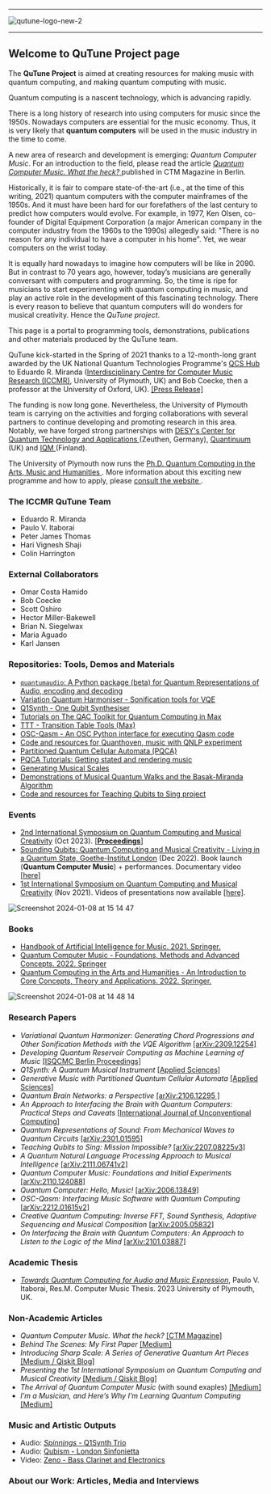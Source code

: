 ----------------

<!--![qutune-logo-2](https://user-images.githubusercontent.com/46610354/118358798-6e875d00-b578-11eb-8c06-47f40ca9bb03.png)-->
![qutune-logo-new-2](https://user-images.githubusercontent.com/28213905/170691904-c979f326-e1fd-4a4c-8e19-d61ab17461ca.png)

----------------

## Welcome to QuTune Project page

The **QuTune Project** is aimed at creating resources for making music with quantum computing, and making quantum computing with music.

Quantum computing is a nascent technology, which is advancing rapidly. 

There is a long history of research into using computers for music since the 1950s. Nowadays computers are essential for the music economy. Thus, it is very likely that **quantum computers** will be used in the music industry in the time to come. 

A new area of research and development is emerging: *Quantum Computer Music*. For an introduction to the field, please read the article [ *Quantum Computer Music. What the heck?* ](https://www.ctm-festival.de/magazine/quantum-computer-music-what-the-heck)  published in CTM Magazine in Berlin.
 
Historically, it is fair to compare state-of-the-art (i.e., at the time of this writing, 2021) quantum computers with the computer mainframes of the 1950s. And it must have been hard for our forefathers of the last century to predict how computers would evolve. For example, in 1977, Ken Olsen, co-founder of Digital Equipment Corporation (a major American company in the computer industry from the 1960s to the 1990s) allegedly said: "There is no reason for any individual to have a computer in his home". Yet, we wear computers on the wrist today. 

It is equally hard nowadays to imagine how computers will be like in 2090. But in contrast to 70 years ago, however, today’s musicians are generally conversant with computers and programming. So, the time is ripe for musicians to start experimenting with quantum computing in music, and play an active role in the development of this fascinating technology. There is every reason to believe that quantum computers will do wonders for musical creativity. Hence the *QuTune project*.

This page is a portal to programming tools, demonstrations, publications and other materials produced by the QuTune team.

QuTune kick-started in the Spring of 2021 thanks to a 12-month-long grant awarded by the UK National Quantum Technologies Programme's [QCS Hub](https://www.qcshub.org/) to Eduardo R. Miranda ([Interdisciplinary Centre for Computer Music Research (ICCMR)](http://cmr.soc.plymouth.ac.uk/), University of Plymouth, UK) and Bob Coecke, then a professor at the University of Oxford, UK). [[Press Release]](https://www.plymouth.ac.uk/news/researchers-to-investigate-quantum-computing-for-the-music-industry)

The funding is now long gone. Nevertheless, the University of Plymouth team is carrying on the activities and forging collaborations with several partners to continue developing and promoting research in this area. Notably, we have forged strong partnerships with [ DESY's Center for Quantum Technology and Applications ](https://quantum-zeuthen.desy.de) (Zeuthen, Germany), [ Quantinuum ](https://www.quantinuum.com) (UK) and  [ IQM ](https://www.meetiqm.com) (Finland).

The University of Plymouth now runs the [ Ph.D. Quantum Computing in the Arts, Music and Humanities ](https://www.plymouth.ac.uk/courses/postgraduate/phd-quantum-computing-in-the-arts-music-and-humanities). More information about this exciting new programme and how to apply, please [ consult the website ](https://www.plymouth.ac.uk/courses/postgraduate/phd-quantum-computing-in-the-arts-music-and-humanities). 

### The ICCMR QuTune Team
- Eduardo R. Miranda
- Paulo V. Itaborai
- Peter James Thomas
- Hari Vignesh Shaji
- Colin Harrington

### External Collaborators
- Omar Costa Hamido
- Bob Coecke
- Scott Oshiro
- Hector Miller-Bakewell
- Brian N. Siegelwax
- Maria Aguado
- Karl Jansen
  
### Repositories: Tools, Demos and Materials
- [`quantumaudio`: A Python package (beta) for Quantum Representations of Audio, encoding and decoding](https://pypi.org/project/quantumaudio/)
- [Variation Quantum Harmoniser - Sonification tools for VQE](https://github.com/iccmr-quantum/VQH)
- [Q1Synth - One Qubit Synthesiser](https://github.com/iccmr-quantum/q1synth)
- [Tutorials on The QAC Toolkit for Quantum Computing in Max](https://github.com/iccmr-quantum/Intro-to-Quantum-Computer-Music)
- [TTT - Transition Table Tools (Max)](https://github.com/iccmr-quantum/TTT)
- [OSC-Qasm - An OSC Python interface for executing Qasm code](https://github.com/iccmr-quantum/OSC-Qasm)
- [Code and resources for Quanthoven, music with QNLP experiment](https://github.com/CQCL/Quanthoven)
- [Partitioned Quantum Cellular Automata (PQCA)](https://github.com/iccmr-quantum/pqca)
- [PQCA Tutorials: Getting stated and rendering music](https://github.com/iccmr-quantum/PQCA_Tutorial/tree/main/PQCA%20Music%20Tutorials)
- [Generating Musical Scales](https://github.com/iccmr-quantum/musical-scales)
- [Demonstrations of Musical Quantum Walks and the Basak-Miranda Algorithm](https://github.com/iccmr-quantum/Miranda_Basak_Demos)
- [Code and resources for Teaching Qubits to Sing project](https://github.com/iccmr-quantum/QuSing)

### Events
- [2nd International Symposium on Quantum Computing and Musical Creativity](https://indico.desy.de/event/38609/) (Oct 2023). [[**Proceedings**]](https://isqcmc.github.io/Proceedings)
- [Sounding Qubits: Quantum Computing and Musical Creativity - Living in a Quantum State, Goethe-Institut London](https://www.goethe.de/prj/lqs/en/eve/sou.html) (Dec 2022). Book launch (**Quantum Computer Music**) + performances. Documentary video [[here]](https://www.youtube.com/watch?v=wL0RlYIl-QM)
- [1st International Symposium on Quantum Computing and Musical Creativity](https://iccmr-quantum.github.io/1st_isqcmc/) (Nov 2021). Videos of presentations now available [[here]](https://www.youtube.com/channel/UCK7I8hK4f9nq152iA94nqTA).

![Screenshot 2024-01-08 at 15 14 47](https://github.com/iccmr-quantum/iccmr-quantum.github.io/assets/46610354/a5c48c0d-7a4b-450f-b5dc-b2c080edb363)


### Books
- [Handbook of Artificial Intelligence for Music. 2021. Springer.](https://link.springer.com/book/10.1007/978-3-030-72116-9)
- [Quantum Computer Music - Foundations, Methods and Advanced Concepts. 2022. Springer](https://link.springer.com/book/10.1007/978-3-031-13909-3)
- [Quantum Computing in the Arts and Humanities - An Introduction to Core Concepts, Theory and Applications. 2022. Springer.](https://link.springer.com/book/10.1007/978-3-030-95538-0)

 ![Screenshot 2024-01-08 at 14 48 14](https://github.com/iccmr-quantum/iccmr-quantum.github.io/assets/46610354/23f0369d-5eb1-4352-a29a-8c00db09644f)

### Research Papers
- *Variational Quantum Harmonizer: Generating Chord Progressions and Other Sonification Methods with the VQE Algorithm* [[arXiv:2309.12254]](https://arxiv.org/abs/2309.12254)
-  *Developing Quantum Reservoir Computing as Machine Learning of Music* [[ISQCMC Berlin Proceedings]](https://zenodo.org/records/10206712)
- *Q1Synth: A Quantum Musical Instrument* [[Applied Sciences]](https://www.mdpi.com/2076-3417/13/4/2386)
- *Generative Music with Partitioned Quantum Cellular Automata* [[Applied Sciences]](https://www.mdpi.com/2076-3417/13/4/2401)
- *Quantum Brain Networks: a Perspective* [[arXiv:2106.12295 ]](https://arxiv.org/abs/2106.12295)
- *An Approach to Interfacing the Brain with Quantum Computers: Practical Steps and Caveats* [[International Journal of Unconventional Computing]](https://www.oldcitypublishing.com/wp-content/uploads/2022/07/IJUCv17n3p159-171Miranda.pdf)
- *Quantum Representations of Sound: From Mechanical Waves to Quantum Circuits* [[arXiv:2301.01595]](https://arxiv.org/abs/2301.01595)
- *Teaching Qubits to Sing: Mission Impossible?* [[arXiv:2207.08225v3]](https://arxiv.org/abs/2207.08225)
- *A Quantum Natural Language Processing Approach to Musical Intelligence* [[arXiv:2111.06741v2]](https://arxiv.org/abs/2111.06741)
- *Quantum Computer Music: Foundations and Initial Experiments* [[arXiv:2110.124088]](https://arxiv.org/abs/2110.12408)
- *Quantum Computer: Hello, Music!* [[arXiv:2006.13849]](https://arxiv.org/abs/2006.13849)
- *OSC-Qasm: Interfacing Music Software with Quantum Computing* [[arXiv:2212.01615v2]](https://arxiv.org/abs/2212.01615)
- *Creative Quantum Computing: Inverse FFT, Sound Synthesis, Adaptive Sequencing and Musical Composition* [[arXiv:2005.05832]](https://arxiv.org/abs/2005.05832)
- *On Interfacing the Brain with Quantum Computers: An Approach to Listen to the Logic of the Mind* [[arXiv:2101.03887]](https://arxiv.org/abs/2101.03887)

### Academic Thesis

- [*Towards Quantum Computing for Audio and Music Expression*](https://pearl.plymouth.ac.uk/handle/10026.1/21781), Paulo V. Itaborai, Res.M. Computer Music Thesis. 2023 University of Plymouth, UK.

### Non-Academic Articles
- *Quantum Computer Music. What the heck?* [[CTM Magazine]](https://www.ctm-festival.de/magazine/quantum-computer-music-what-the-heck)
- *Behind The Scenes: My First Paper* [[Medium]](https://bsiegelwax.medium.com/behind-the-scenes-my-first-paper-16e454b30d17)
- *Introducing Sharp Scale: A Series of Generative Quantum Art Pieces* [[Medium / Qiskit Blog]](https://medium.com/qiskit/introducing-sharp-scale-a-series-of-generative-quantum-art-pieces-709f58fb73ef)
- *Presenting the 1st International Symposium on Quantum Computing and Musical Creativity* [[Medium / Qiskit Blog]](https://medium.com/qiskit/presenting-the-1st-international-symposium-on-quantum-computing-and-musical-creativity-87a3301b9726)
- *The Arrival of Quantum Computer Music* (with sound exaples) [[Medium]](https://medium.com/the-riff/the-arrival-of-quantum-computer-music-ed1ce51a8b8f)
- *I’m a Musician, and Here’s Why I’m Learning Quantum Computing* [[Medium]](https://medium.com/qiskit/im-a-musician-and-here-s-why-i-m-learning-quantum-computing-db28c2aba7ac)

### Music and Artistic Outputs
- Audio: [_Spinnings_ - Q1Synth Trio ](https://www.soundclick.com/music/songInfo.cfm?songID=14529239)
- Audio: [ Qubism - London Sinfonietta ](https://soundcloud.com/qutune/sets/qubism/s-SqrCSslI7xT?si=ba9182052d4d441cbc4bf65ef5f9c743&utm_source=clipboard&utm_medium=text&utm_campaign=social_sharing)
- Video: [ Zeno - Bass Clarinet and Electronics ](https://www.youtube.com/watch?v=bHUJSBT5u9g)

### About our Work: Articles, Media and Interviews


